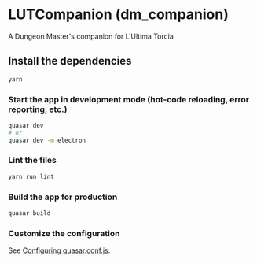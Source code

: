 # LUTCompanion (dm_companion)

A Dungeon Master's companion for L'Ultima Torcia

## Install the dependencies

```bash
yarn
```

### Start the app in development mode (hot-code reloading, error reporting, etc.)

```bash
quasar dev
# or
quasar dev -m electron
```

### Lint the files

```bash
yarn run lint
```

### Build the app for production

```bash
quasar build
```

### Customize the configuration

See [Configuring quasar.conf.js](https://quasar.dev/quasar-cli/quasar-conf-js).
